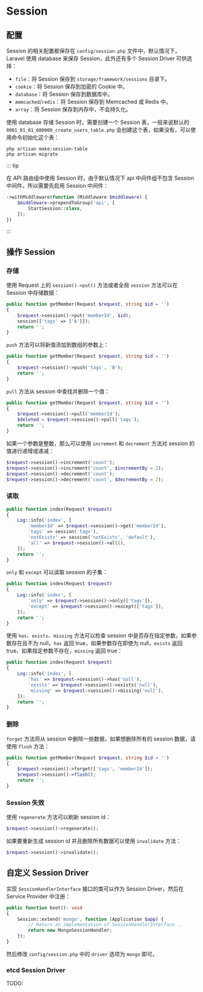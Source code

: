# Session

## 配置

Session 的相关配置都保存在 `config/session.php` 文件中，默认情况下，Laravel 使用 database 来保存 Session，此外还有多个 Session Driver 可供选择：

- `file`：将 Session 保存到 `storage/framework/sessions` 目录下。
- `cookie`：将 Session 保存到加密的 Cookie 中。
- `database`：将 Session 保存到数据库中。
- `memcached`/`redis`：将 Session 保存到 Memcached 或 Redis 中。
- `array`：将 Session 保存到内存中，不会持久化。

使用 database 存储 Session 时，需要创建一个 Session 表，一般来说默认的 `0001_01_01_000000_create_users_table.php` 会创建这个表，如果没有，可以使用命令初始化这个表：

```shell
php artisan make:session-table
php artisan migrate
```

::: tip

在 API 路由组中使用 Session 时，由于默认情况下 api 中间件组不包含 Session 中间件，所以需要先启用 Session 中间件：

```php
->withMiddleware(function (Middleware $middleware) {
    $middleware->prependToGroup('api', [
        StartSession::class,
    ]);
})
```

:::

## 操作 Session

### 存储

使用 Request 上的 `session()->put()` 方法或者全局 `session` 方法可以在 Session 中存储数据：

```php
public function getMember(Request $request, string $id = '')
{
    $request->session()->put('memberId', $id);
    session(['tags' => ['A']]);
    return '';
}
```

`push` 方法可以将新值添加到数组的参数上：

```php
public function getMember(Request $request, string $id = '')
{
    $request->session()->push('tags', 'B');
    return '';
}
```

`pull` 方法从 session 中查找并删除一个值：

```php
public function getMember(Request $request, string $id = '')
{
    $request->session()->pull('memberId');
    $deleted = $request->session()->pull('tags');
    return '';
}
```

如果一个参数是整数，那么可以使用 `increment` 和 `decrement` 方法对 session 的值进行递增或递减：

```php
$request->session()->increment('count');
$request->session()->increment('count', $incrementBy = 2);
$request->session()->decrement('count');
$request->session()->decrement('count', $decrementBy = 2);
```

### 读取

```php
public function index(Request $request)
{
    Log::info('index', [
        'memberId' => $request->session()->get('memberId'),
        'tags' => session('tags'),
        'notExists' => session('notExists', 'default'),
        'all' => $request->session()->all(),
    ]);
    return '';
}
```

`only` 和 `except` 可以读取 session 的子集：

```php
public function index(Request $request)
{
    Log::info('index', [
        'only' => $request->session()->only(['tags']),
        'except' => $request->session()->except(['tags']),
    ]);
    return '';
}
```

使用 `has`、`exists`、`missing` 方法可以检查 session 中是否存在指定参数，如果参数存在且不为 null，`has` 返回 true，如果参数存在即使为 null，`exists` 返回 true，如果指定参数不存在，`missing` 返回 true：

```php
public function index(Request $request)
{
    Log::info('index', [
        'has' => $request->session()->has('null'),
        'exists' => $request->session()->exists('null'),
        'missing' => $request->session()->missing('null'),
    ]);
    return '';
}
```

### 删除

`forget` 方法将从 session 中删除一些数据，如果想删除所有的 session 数据，请使用 `flush` 方法：

```php
public function getMember(Request $request, string $id = '')
{
    $request->session()->forget(['tags', 'memberId']);
    $request->session()->flush();
    return '';
}
```

### Session 失效

使用 `regenerate` 方法可以刷新 session id：

```php
$request->session()->regenerate();
```

如果要重新生成 session id 并且删除所有数据可以使用 `invalidate` 方法：

```php
$request->session()->invalidate();
```

## 自定义 Session Driver

实现 `SessionHandlerInterface` 接口的类可以作为 Session Driver，然后在 Service Provider 中注册：

```php
public function boot(): void
{
    Session::extend('mongo', function (Application $app) {
        // Return an implementation of SessionHandlerInterface...
        return new MongoSessionHandler;
    });
}
```

然后修改 `config/session.php` 中的 `driver` 选项为 `mongo` 即可。

### etcd Session Driver

TODO:
